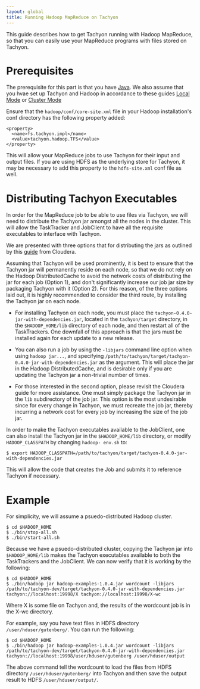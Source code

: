 ```yaml
---
layout: global
title: Running Hadoop MapReduce on Tachyon
---
```


This guide describes how to get Tachyon running with Hadoop MapReduce, so that you can easily use
your MapReduce programs with files stored on Tachyon.

# Prerequisites

The prerequisite for this part is that you have
[Java](https://github.com/amplab/tachyon/wiki/Java-setup/). We also assume that you hvae set up
Tachyon and Hadoop in accordance to these guides [Local Mode](Running-Tachyon-Locally.html) or
[Cluster Mode](Running-Tachyon-on-a-Cluster.html)

Ensure that the `hadoop/conf/core-site.xml` file in your Hadoop installation's conf directory has
the following property added:

    <property>
      <name>fs.tachyon.impl</name>
      <value>tachyon.hadoop.TFS</value>
    </property>

This will allow your MapReduce jobs to use Tachyon for their input and output files. If you are
using HDFS as the underlying store for Tachyon, it may be necessary to add this property to the
`hdfs-site.xml` conf file as well.

# Distributing Tachyon Executables

In order for the MapReduce job to be able to use files via Tachyon, we will need to distribute the
Tachyon jar amongst all the nodes in the cluster. This will allow the TaskTracker and JobClient to
have all the requisite executables to interface with Tachyon.

We are presented with three options that for distributing the jars as outlined by this
[guide](http://blog.cloudera.com/blog/2011/01/how-to-include-third-party-libraries-in-your-map-reduce-job/)
from Cloudera.

Assuming that Tachyon will be used prominently, it is best to ensure that the Tachyon jar will
permanently reside on each node, so that we do not rely on the Hadoop DistributedCache to avoid the
network costs of distributing the jar for each job (Option 1), and don't significantly increase our
job jar size by packaging Tachyon with it (Option 2). For this reason, of the three options laid
out, it is highly recommended to consider the third route, by installing the Tachyon jar on each
node.

-   For installing Tachyon on each node, you must place the `tachyon-0.4.0-jar-with-dependencies.jar`,
    located in the `tachyon/target` directory, in the `$HADOOP_HOME/lib` directory of each node, and
    then restart all of the TaskTrackers. One downfall of this approach is that the jars must be
    installed again for each update to a new release.

-   You can also run a job by using the `-libjars` command line option when using `hadoop jar...`, and
    specifying `/path/to/tachyon/target/tachyon-0.4.0-jar-with-dependencies.jar` as the argument.
    This will place the jar in the Hadoop DistributedCache, and is desirable only if you are updating
    the Tachyon jar a non-trivial number of times.

-   For those interested in the second option, please revisit the Cloudera guide for more assistance.
    One must simply package the Tachyon jar in the `lib` subdirectory of the job jar. This option is
    the most undesirable since for every change in Tachyon, we must recreate the job jar, thereby
    incurring a network cost for every job by increasing the size of the job jar.

In order to make the Tachyon executables available to the JobClient, one can also install the
Tachyon jar in the `$HADOOP_HOME/lib` directory, or modify `HADOOP_CLASSPATH` by changing `hadoop-
env.sh` to:

    $ export HADOOP_CLASSPATH=/path/to/tachyon/target/tachyon-0.4.0-jar-with-dependencies.jar

This will allow the code that creates the Job and submits it to reference Tachyon if necessary.

# Example

For simplicity, we will assume a psuedo-distributed Hadoop cluster.

    $ cd $HADOOP_HOME
    $ ./bin/stop-all.sh
    $ ./bin/start-all.sh

Because we have a psuedo-distributed cluster, copying the Tachyon jar into `$HADOOP_HOME/lib` makes
the Tachyon executables available to both the TaskTrackers and the JobClient. We can now verify that
it is working by the following:

    $ cd $HADOOP_HOME
    $ ./bin/hadoop jar hadoop-examples-1.0.4.jar wordcount -libjars /path/to/tachyon-dev/target/tachyon-0.4.0-jar-with-dependencies.jar tachyon://localhost:19998/X tachyon://localhost:19998/X-wc

Where X is some file on Tachyon and, the results of the wordcount job is in the X-wc directory.

For example, say you have text files in HDFS directory `/user/hduser/gutenberg/`. You can run the
following:

    $ cd $HADOOP_HOME
    $ ./bin/hadoop jar hadoop-examples-1.0.4.jar wordcount -libjars /path/to/tachyon-dev/target/tachyon-0.4.0-jar-with-dependencies.jar tachyon://localhost:19998/user/hduser/gutenberg /user/hduser/output

The above command tell the wordcount to load the files from HDFS directory `/user/hduser/gutenberg/`
into Tachyon and then save the output result to HDFS `/user/hduser/output/`.
